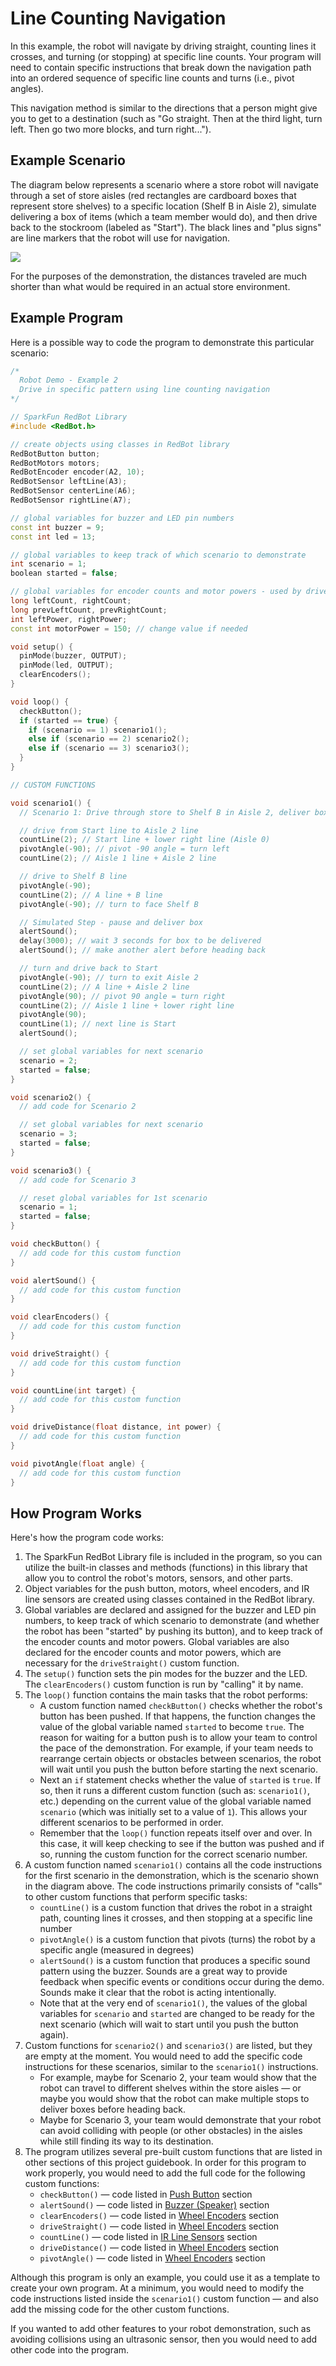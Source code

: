 # Line Counting Navigation

In this example, the robot will navigate by driving straight, counting lines it crosses, and turning \(or stopping\) at specific line counts. Your program will need to contain specific instructions that break down the navigation path into an ordered sequence of specific line counts and turns \(i.e., pivot angles\).

This navigation method is similar to the directions that a person might give you to get to a destination \(such as "Go straight. Then at the third light, turn left. Then go two more blocks, and turn right..."\).

## Example Scenario

The diagram below represents a scenario where a store robot will navigate through a set of store aisles \(red rectangles are cardboard boxes that represent store shelves\) to a specific location \(Shelf B in Aisle 2\), simulate delivering a box of items \(which a team member would do\), and then drive back to the stockroom \(labeled as "Start"\). The black lines and "plus signs" are line markers that the robot will use for navigation.

![](../../.gitbook/assets/robot-demo2.jpg)

For the purposes of the demonstration, the distances traveled are much shorter than what would be required in an actual store environment.

## Example Program

Here is a possible way to code the program to demonstrate this particular scenario:

```cpp
/*
  Robot Demo - Example 2
  Drive in specific pattern using line counting navigation
*/

// SparkFun RedBot Library
#include <RedBot.h>

// create objects using classes in RedBot library
RedBotButton button;
RedBotMotors motors;
RedBotEncoder encoder(A2, 10);
RedBotSensor leftLine(A3);
RedBotSensor centerLine(A6);
RedBotSensor rightLine(A7);

// global variables for buzzer and LED pin numbers
const int buzzer = 9;
const int led = 13;

// global variables to keep track of which scenario to demonstrate
int scenario = 1;
boolean started = false;

// global variables for encoder counts and motor powers - used by driveStraight()
long leftCount, rightCount;
long prevLeftCount, prevRightCount;
int leftPower, rightPower;
const int motorPower = 150; // change value if needed

void setup() {
  pinMode(buzzer, OUTPUT);
  pinMode(led, OUTPUT);
  clearEncoders();
}

void loop() {
  checkButton();
  if (started == true) {
    if (scenario == 1) scenario1();
    else if (scenario == 2) scenario2();
    else if (scenario == 3) scenario3();
  }
}

// CUSTOM FUNCTIONS

void scenario1() {
  // Scenario 1: Drive through store to Shelf B in Aisle 2, deliver box, and return to start

  // drive from Start line to Aisle 2 line
  countLine(2); // Start line + lower right line (Aisle 0)
  pivotAngle(-90); // pivot -90 angle = turn left
  countLine(2); // Aisle 1 line + Aisle 2 line

  // drive to Shelf B line
  pivotAngle(-90);
  countLine(2); // A line + B line
  pivotAngle(-90); // turn to face Shelf B

  // Simulated Step - pause and deliver box
  alertSound();
  delay(3000); // wait 3 seconds for box to be delivered
  alertSound(); // make another alert before heading back

  // turn and drive back to Start
  pivotAngle(-90); // turn to exit Aisle 2
  countLine(2); // A line + Aisle 2 line
  pivotAngle(90); // pivot 90 angle = turn right
  countLine(2); // Aisle 1 line + lower right line
  pivotAngle(90);
  countLine(1); // next line is Start
  alertSound();

  // set global variables for next scenario
  scenario = 2;
  started = false;
}

void scenario2() {
  // add code for Scenario 2

  // set global variables for next scenario
  scenario = 3;
  started = false;
}

void scenario3() {
  // add code for Scenario 3

  // reset global variables for 1st scenario
  scenario = 1;
  started = false;
}

void checkButton() {
  // add code for this custom function
}

void alertSound() {
  // add code for this custom function
}

void clearEncoders() {
  // add code for this custom function
}

void driveStraight() {
  // add code for this custom function
}

void countLine(int target) {
  // add code for this custom function
}

void driveDistance(float distance, int power) {
  // add code for this custom function
}

void pivotAngle(float angle) {
  // add code for this custom function
}
```

## How Program Works

Here's how the program code works:

1. The SparkFun RedBot Library file is included in the program, so you can utilize the built-in classes and methods \(functions\) in this library that allow you to control the robot's motors, sensors, and other parts.
2. Object variables for the push button, motors, wheel encoders, and IR line sensors are created using classes contained in the RedBot library.
3. Global variables are declared and assigned for the buzzer and LED pin numbers, to keep track of which scenario to demonstrate \(and whether the robot has been "started" by pushing its button\), and to keep track of the encoder counts and motor powers. Global variables are also declared for the encoder counts and motor powers, which are necessary for the `driveStraight()` custom function.
4. The `setup()` function sets the pin modes for the buzzer and the LED. The `clearEncoders()` custom function is run by "calling" it by name.
5. The `loop()` function contains the main tasks that the robot performs:
   * A custom function named `checkButton()` checks whether the robot's button has been pushed. If that happens, the function changes the value of the global variable named `started` to become `true`. The reason for waiting for a button push is to allow your team to control the pace of the demonstration. For example, if your team needs to rearrange certain objects or obstacles between scenarios, the robot will wait until you push the button before starting the next scenario.
   * Next an `if` statement checks whether the value of `started` is `true`. If so, then it runs a different custom function \(such as: `scenario1()`, etc.\) depending on the current value of the global variable named `scenario` \(which was initially set to a value of `1`\). This allows your different scenarios to be performed in order.
   * Remember that the `loop()` function repeats itself over and over. In this case, it will keep checking to see if the button was pushed and if so, running the custom function for the correct scenario number.
6. A custom function named `scenario1()` contains all the code instructions for the first scenario in the demonstration, which is the scenario shown in the diagram above. The code instructions primarily consists of "calls" to other custom functions that perform specific tasks:
   * `countLine()` is a custom function that drives the robot in a straight path,  counting lines it crosses, and then stopping at a specific line number
   * `pivotAngle()` is a custom function that pivots \(turns\) the robot by a specific angle \(measured in degrees\)
   * `alertSound()` is a custom function that produces a specific sound pattern using the buzzer. Sounds are a great way to provide feedback when specific events or conditions occur during the demo. Sounds make it clear that the robot is acting intentionally.
   * Note that at the very end of `scenario1()`, the values of the global variables for `scenario` and `started` are changed to be ready for the next scenario \(which will wait to start until you push the button again\).
7. Custom functions for `scenario2()` and `scenario3()` are listed, but they are empty at the moment. You would need to add the specific code instructions for these scenarios, similar to the `scenario1()` instructions.
   * For example, maybe for Scenario 2, your team would show that the robot can travel to different shelves within the store aisles — or maybe you would show that the robot can make multiple stops to deliver boxes before heading back.
   * Maybe for Scenario 3, your team would demonstrate that your robot can avoid colliding with people \(or other obstacles\) in the aisles while still finding its way to its destination.
8. The program utilizes several pre-built custom functions that are listed in other sections of this project guidebook. In order for this program to work properly, you would need to add the full code for the following custom functions:
   * `checkButton()` — code listed in [Push Button](https://github.com/idewcomputing/code-robotics/tree/0a721a89d1e51acd76bc6864dfc5493a143d5b7f/references/navigation-methods/push-button.md#checkbutton-function) section
   * `alertSound()` — code listed in [Buzzer \(Speaker\)](https://github.com/idewcomputing/code-robotics/tree/0a721a89d1e51acd76bc6864dfc5493a143d5b7f/references/navigation-methods/buzzer-speaker.md#alertsound-function) section
   * `clearEncoders()` — code listed in [Wheel Encoders](https://github.com/idewcomputing/code-robotics/tree/0a721a89d1e51acd76bc6864dfc5493a143d5b7f/references/navigation-methods/wheel-encoders.md#clearencoders-function) section
   * `driveStraight()` — code listed in [Wheel Encoders](https://github.com/idewcomputing/code-robotics/tree/0a721a89d1e51acd76bc6864dfc5493a143d5b7f/references/navigation-methods/wheel-encoders.md#drivestraight-function) section
   * `countLine()` — code listed in [IR Line Sensors](https://github.com/idewcomputing/code-robotics/tree/0a721a89d1e51acd76bc6864dfc5493a143d5b7f/references/navigation-methods/ir-line-sensors.md#countline-function) section
   * `driveDistance()` — code listed in [Wheel Encoders](https://github.com/idewcomputing/code-robotics/tree/0a721a89d1e51acd76bc6864dfc5493a143d5b7f/references/navigation-methods/wheel-encoders.md#drivedistance-function) section 
   * `pivotAngle()` — code listed in [Wheel Encoders](https://github.com/idewcomputing/code-robotics/tree/0a721a89d1e51acd76bc6864dfc5493a143d5b7f/references/navigation-methods/wheel-encoders.md#pivotangle-function) section

Although this program is only an example, you could use it as a template to create your own program. At a minimum, you would need to modify the code instructions listed inside the `scenario1()` custom function — and also add the missing code for the other custom functions.

If you wanted to add other features to your robot demonstration, such as avoiding collisions using an ultrasonic sensor, then you would need to add other code into the program.

